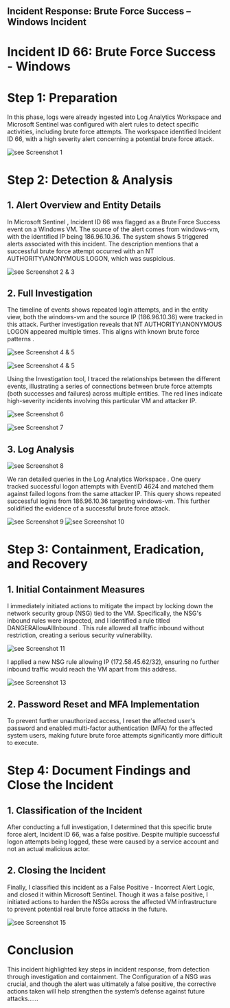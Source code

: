 ## Incident Response: Brute Force Success – Windows Incident

 # Incident ID 66: Brute Force Success - Windows
 
   # Step 1: Preparation
In this phase, logs were already ingested into Log Analytics Workspace and Microsoft Sentinel was configured with alert rules to detect specific activities, including brute force attempts. The workspace identified Incident ID 66, with a high severity alert concerning a potential brute force attack.

![see Screenshot 1](https://i.imgur.com/mpEGVYS.jpeg)

  # Step 2: Detection & Analysis

## 1. Alert Overview and Entity Details

In Microsoft Sentinel , Incident ID 66 was flagged as a Brute Force Success event on a Windows VM. The source of the alert comes from windows-vm, with the identified IP being 186.96.10.36. The system shows 5 triggered alerts associated with this incident. The description mentions that a successful brute force attempt occurred with an NT AUTHORITY\ANONYMOUS LOGON, which was suspicious.

![see Screenshot 2 & 3](https://i.imgur.com/tGKsSUE.jpeg)

## 2. Full Investigation

The timeline of events shows repeated login attempts, and in the entity view, both the windows-vm and the source IP (186.96.10.36) were tracked in this attack. Further investigation reveals that NT AUTHORITY\ANONYMOUS LOGON appeared multiple times. This aligns with known brute force patterns .

![see Screenshot 4 & 5](https://i.imgur.com/tGKsSUE.jpeg)

![see Screenshot 4 & 5](https://i.imgur.com/8j4TfQ8.jpeg)

Using the Investigation tool, I traced the relationships between the different events, illustrating a series of connections between brute force attempts (both successes and failures) across multiple entities. The red lines indicate high-severity incidents involving this particular VM and attacker IP.

![see Screenshot 6 ](https://i.imgur.com/SrUi5JE.jpeg)

![see Screenshot 7](https://i.imgur.com/1A4HZlM.jpeg)

## 3. Log Analysis
![see Screenshot 8](https://i.imgur.com/OtaDkHZ.jpeg)

We ran detailed queries in the Log Analytics Workspace . One query tracked successful logon attempts with EventID 4624 and matched them against failed logons from the same attacker IP. This query shows repeated successful logins from 186.96.10.36 targeting windows-vm. This further solidified the evidence of a successful brute force attack.

![see Screenshot 9](https://i.imgur.com/D4wGq5i.jpeg)
![see Screenshot 10](https://i.imgur.com/KrKOtHt.jpeg)

  # Step 3: Containment, Eradication, and Recovery
  
   ## 1. Initial Containment Measures

I immediately initiated actions to mitigate the impact by locking down the network security group (NSG) tied to the VM. Specifically, the NSG's inbound rules were inspected, and I identified a  rule titled DANGERAllowAllInbound . This rule allowed all traffic inbound without restriction, creating a serious security vulnerability.

![see Screenshot 11](https://i.imgur.com/JO8LwV3.jpeg)

I applied a new NSG rule allowing  IP (172.58.45.62/32), ensuring no further inbound traffic would reach the VM apart from this address.

![see Screenshot 13](https://i.imgur.com/Roh5kLk.jpeg)

   ## 2. Password Reset and MFA Implementation

To prevent further unauthorized access, I reset the affected user's password and enabled multi-factor authentication (MFA) for the affected system users, making future brute force attempts significantly more difficult to execute.

# Step 4: Document Findings and Close the Incident

## 1. Classification of the Incident

After conducting a full investigation, I determined that this specific brute force alert, Incident ID 66, was a false positive. Despite multiple successful logon attempts being logged, these were caused by a service account and not an actual malicious actor.

## 2. Closing the Incident

Finally, I classified this incident as a False Positive - Incorrect Alert Logic, and closed it within Microsoft Sentinel. Though it was a false positive, I initiated actions to harden the NSGs across the affected VM infrastructure to prevent potential real brute force attacks in the future.

![see Screenshot 15](https://i.imgur.com/glpKXdG.jpeg)

# Conclusion

This incident highlighted key steps in incident response, from detection through investigation and containment. The Configuration of a NSG was crucial, and though the alert was ultimately a false positive, the corrective actions taken will help strengthen the system’s defense against future attacks......
